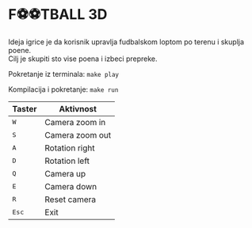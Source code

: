 # F⚽️⚽️TBALL 3D

Ideja igrice je da korisnik upravlja fudbalskom loptom po terenu i
skuplja poene.<br>
Cilj je skupiti sto vise poena i izbeci prepreke.

Pokretanje iz terminala:
`make play`

Kompilacija i pokretanje:
`make run`

Taster|Aktivnost
------| ------
<kbd>W</kbd>|Camera zoom in
<kbd>S</kbd>|Camera zoom out
<kbd>A</kbd>|Rotation right
<kbd>D</kbd>|Rotation left
<kbd>Q</kbd>|Camera up
<kbd>E</kbd>|Camera down
<kbd>R</kbd>|Reset camera
<kbd>Esc</kbd>|Exit
